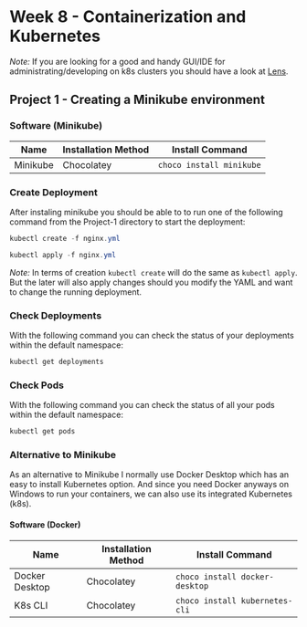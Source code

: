 # Week 8 - Containerization and Kubernetes

_Note:_ If you are looking for a good and handy GUI/IDE for administrating/developing on k8s clusters you should have a look at [Lens](https://k8slens.dev/).

## Project 1 - Creating a Minikube environment

### Software (Minikube)

| Name     | Installation Method | Install Command          |
| -------- | ------------------- | ------------------------ |
| Minikube | Chocolatey          | `choco install minikube` |

### Create Deployment

After instaling minikube you should be able to to run one of the following command from the Project-1 directory to start the deployment:

```Powershell
kubectl create -f nginx.yml
```

```Powershell
kubectl apply -f nginx.yml
```

_Note:_ In terms of creation `kubectl create` will do the same as `kubectl apply`. But the later will also apply changes should you modify the YAML and want to change the running deployment.

### Check Deployments

With the following command you can check the status of your deployments within the default namespace:

```Powershell
kubectl get deployments
```

### Check Pods

With the following command you can check the status of all your pods within the default namespace:

```Powershell
kubectl get pods
```

### Alternative to Minikube

As an alternative to Minikube I normally use Docker Desktop which has an easy to install Kubernetes option.
And since you need Docker anyways on Windows to run your containers, we can also use its integrated Kubernetes (k8s).

#### Software (Docker)

| Name           | Installation Method | Install Command                |
| -------------- | ------------------- | ------------------------------ |
| Docker Desktop | Chocolatey          | `choco install docker-desktop` |
| K8s CLI        | Chocolatey          | `choco install kubernetes-cli` |
